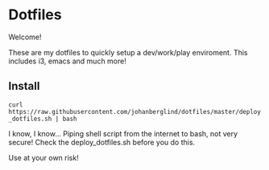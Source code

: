 # Dotfiles

Welcome!

These are my dotfiles to quickly setup a dev/work/play enviroment. This includes i3, emacs and much more!

## Install

`curl https://raw.githubusercontent.com/johanberglind/dotfiles/master/deploy_dotfiles.sh | bash`

I know, I know... Piping shell script from the internet to bash, not very secure! Check the deploy_dotfiles.sh before you do this.

Use at your own risk!
